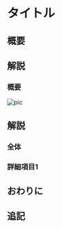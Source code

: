 <!-- NeosVR Technote-->

# タイトル

## 概要



## 解説

### 概要

![pic](URL "pic")

## 解説

### 全体

### 詳細項目1


## おわりに

## 追記